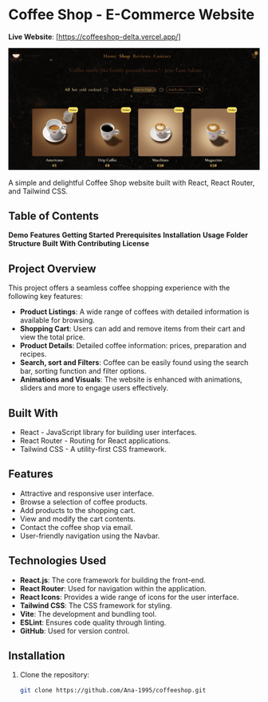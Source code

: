 # Coffee Shop - E-Commerce Website

**Live Website**: [https://coffeeshop-delta.vercel.app/]

![Project Preview](./src/assets/coffeeshop.jpg)

A simple and delightful Coffee Shop website built with React, React Router, and Tailwind CSS.

## Table of Contents

**Demo**
**Features**
**Getting Started**
**Prerequisites**
**Installation**
**Usage**
**Folder Structure**
**Built With**
**Contributing**
**License**

## Project Overview

 This project offers a seamless coffee shopping experience with the following key features:

- **Product Listings**: A wide range of coffees with detailed information is available for browsing.
- **Shopping Cart**: Users can add and remove items from their cart and view the total price.
- **Product Details**: Detailed coffee information: prices, preparation and recipes.
- **Search, sort and Filters**: Coffee can be easily found using the search bar, sorting function and filter options.
- **Animations and Visuals**: The website is enhanced with animations, sliders and more to engage users effectively.


## Built With

- React - JavaScript library for building user interfaces.
- React Router - Routing for React applications.
- Tailwind CSS - A utility-first CSS framework.


## Features

- Attractive and responsive user interface.
- Browse a selection of coffee products.
- Add products to the shopping cart.
- View and modify the cart contents.
- Contact the coffee shop via email.
- User-friendly navigation using the Navbar.


## Technologies Used

- **React.js**: The core framework for building the front-end.
- **React Router**: Used for navigation within the application.
- **React Icons**: Provides a wide range of icons for the user interface.
- **Tailwind CSS**: The CSS framework for styling.
- **Vite**: The development and bundling tool.
- **ESLint**: Ensures code quality through linting.
- **GitHub**: Used for version control.

## Installation

1. Clone the repository:

   ```bash
   git clone https://github.com/Ana-1995/coffeeshop.git
